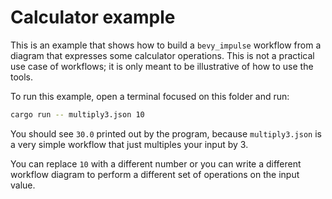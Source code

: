 # Calculator example

This is an example that shows how to build a `bevy_impulse` workflow from a diagram
that expresses some calculator operations. This is not a practical use case of
workflows; it is only meant to be illustrative of how to use the tools.

To run this example, open a terminal focused on this folder and run:

```bash
cargo run -- multiply3.json 10
```

You should see `30.0` printed out by the program, because `multiply3.json` is a
very simple workflow that just multiples your input by 3.

You can replace `10` with a different number or you can write a different workflow
diagram to perform a different set of operations on the input value.
